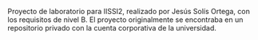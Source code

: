Proyecto de laboratorio para IISSI2, realizado por Jesús Solís Ortega, con los requisitos de nivel B. 
El proyecto originalmente se encontraba en un repositorio privado con la cuenta corporativa de la universidad. 
